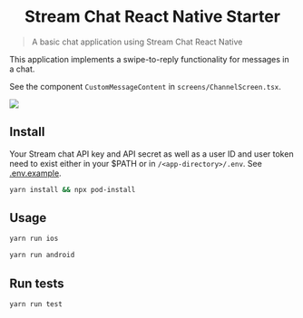 <h1 align="center">Stream Chat React Native Starter</h1>

> A basic chat application using Stream Chat React Native

This application implements a swipe-to-reply functionality for messages in a chat.

See the component `CustomMessageContent` in `screens/ChannelScreen.tsx`.

![](./assets/example.gif)

## Install

Your Stream chat API key and API secret as well as a user ID and user token need to exist either in your $PATH or in `/<app-directory>/.env`. See [.env.example](./.env.example).

```sh
yarn install && npx pod-install
```

## Usage

```sh
yarn run ios
```

```sh
yarn run android
```

## Run tests

```sh
yarn run test
```
